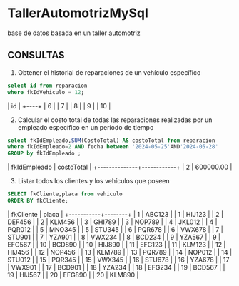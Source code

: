 # TallerAutomotrizMySql
base de datos basada en un taller automotriz

## CONSULTAS
   
1. Obtener el historial de reparaciones de un vehículo específico
 
 ```sql
select id from reparacion
where fkIdVehiculo = 12;
 ```
| id |
+----+
|  6 |
|  7 |
|  8 |
|  9 |
| 10 |

2. Calcular el costo total de todas las reparaciones realizadas por un empleado específico en un período de tiempo

 ```sql
select fkIdEmpleado,SUM(CostoTotal) AS costoTotal from reparacion
where fkIdEmpleado=2 AND fecha between '2024-05-25'AND'2024-05-28'
GROUP by fkIdEmpleado ;
 ```

| fkIdEmpleado | costoTotal |
+--------------+------------+
|            2 |  600000.00 |


3. Listar todos los clientes y los vehículos que poseen


 ```sql
SELECT fkCliente,placa from vehiculo
ORDER BY fkCliente;
 ```
| fkCliente | placa  |
+-----------+--------+
|         1 | ABC123 |
|         1 | HIJ123 |
|         2 | DEF456 |
|         2 | KLM456 |
|         3 | GHI789 |
|         3 | NOP789 |
|         4 | JKL012 |
|         4 | PQR012 |
|         5 | MNO345 |
|         5 | STU345 |
|         6 | PQR678 |
|         6 | VWX678 |
|         7 | STU901 |
|         7 | YZA901 |
|         8 | VWX234 |
|         8 | BCD234 |
|         9 | YZA567 |
|         9 | EFG567 |
|        10 | BCD890 |
|        10 | HIJ890 |
|        11 | EFG123 |
|        11 | KLM123 |
|        12 | HIJ456 |
|        12 | NOP456 |
|        13 | KLM789 |
|        13 | PQR789 |
|        14 | NOP012 |
|        14 | STU012 |
|        15 | PQR345 |
|        15 | VWX345 |
|        16 | STU678 |
|        16 | YZA678 |
|        17 | VWX901 |
|        17 | BCD901 |
|        18 | YZA234 |
|        18 | EFG234 |
|        19 | BCD567 |
|        19 | HIJ567 |
|        20 | EFG890 |
|        20 | KLM890 |


 ```sql

 ```
 ```sql

 ```
 ```sql

 ```
 ```sql

 ```
